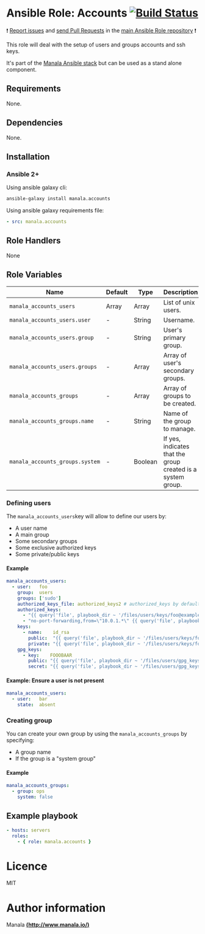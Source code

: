 # Ansible Role: Accounts [![Build Status](https://travis-ci.org/manala/ansible-role-accounts.svg?branch=master)](https://travis-ci.org/manala/ansible-role-accounts)

:exclamation: [Report issues](https://github.com/manala/ansible-roles/issues) and [send Pull Requests](https://github.com/manala/ansible-roles/pulls) in the [main Ansible Role repository](https://github.com/manala/ansible-roles) :exclamation:

This role will deal with the setup of users and groups accounts and ssh keys.

It's part of the [Manala Ansible stack](http://www.manala.io) but can be used as a stand alone component.

## Requirements

None.

## Dependencies

None.

## Installation

### Ansible 2+

Using ansible galaxy cli:

```bash
ansible-galaxy install manala.accounts
```

Using ansible galaxy requirements file:

```yaml
- src: manala.accounts
```

## Role Handlers

None

## Role Variables

| Name                                      | Default | Type        | Description                                                 |
| ----------------------------------------- | ------- | ----------- | ----------------------------------------------------------- |
| `manala_accounts_users`                   | Array   | Array       | List of unix users.                                         |
| `manala_accounts_users.user`              | -       | String      | Username.                                                   |
| `manala_accounts_users.group`             | -       | String      | User's primary group.                                       |
| `manala_accounts_users.groups`            | -       | Array       | Array of user's secondary groups.                           |
| `manala_accounts_groups`                  | -       | Array       | Array of groups to be created.                              |
| `manala_accounts_groups.name`             | -       | String      | Name of the group to manage.                                |
| `manala_accounts_groups.system`           | -       | Boolean     | If yes, indicates that the group created is a system group. |

### Defining users

The `manala_accounts_users`key will allow to define our users by:

- A user name
- A main group
- Some secondary groups
- Some exclusive authorized keys
- Some private/public keys

#### Example

```yaml
manala_accounts_users:
  - user:   foo
    group:  users
    groups: ['sudo']
    authorized_keys_file: authorized_keys2 # authorized_keys by default
    authorized_keys:
      - "{{ query('file', playbook_dir ~ '/files/users/keys/foo@example.com.pub') }}"
      - "no-port-forwarding,from=\"10.0.1.*\" {{ query('file', playbook_dir ~ '/files/users/keys/bar@example.com.pub') }}"
    keys:
      - name:    id_rsa
        public:  "{{ query('file', playbook_dir ~ '/files/users/keys/foo@example.com.pub') }}"
        private: "{{ query('file', playbook_dir ~ '/files/users/keys/foo@example.com') }}"
    gpg_keys:
      - key:    FOOOBAAR
        public: "{{ query('file', playbook_dir ~ '/files/users/gpg_keys/foo@example.com.pub') }}"
        secret: "{{ query('file', playbook_dir ~ '/files/users/gpg_keys/foo@example.com') }}"
```
#### Example: Ensure a user is not present

```yaml
manala_accounts_users:
  - user:   bar
    state:  absent
```

### Creating group

You can create your own group by using the `manala_accounts_groups` by specifying:

- A group name
- If the group is a "system group"

#### Example

```yaml
manala_accounts_groups:
  - group: ops
    system: false
```

## Example playbook

```yaml
- hosts: servers
  roles:
    - { role: manala.accounts }
```

# Licence

MIT

# Author information

Manala [**(http://www.manala.io/)**](http://www.manala.io)
